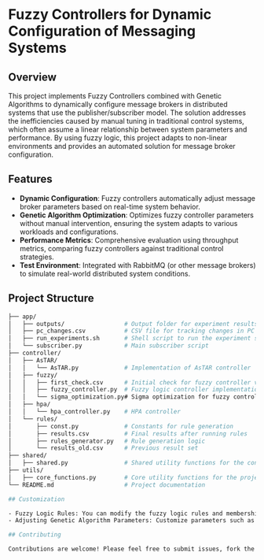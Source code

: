 # Fuzzy Controllers for Dynamic Configuration of Messaging Systems

## Overview

This project implements Fuzzy Controllers combined with Genetic Algorithms to dynamically configure message brokers in distributed systems that use the publisher/subscriber model. The solution addresses the inefficiencies caused by manual tuning in traditional control systems, which often assume a linear relationship between system parameters and performance. By using fuzzy logic, this project adapts to non-linear environments and provides an automated solution for message broker configuration.

## Features

- **Dynamic Configuration**: Fuzzy controllers automatically adjust message broker parameters based on real-time system behavior.
- **Genetic Algorithm Optimization**: Optimizes fuzzy controller parameters without manual intervention, ensuring the system adapts to various workloads and configurations.
- **Performance Metrics**: Comprehensive evaluation using throughput metrics, comparing fuzzy controllers against traditional control strategies.
- **Test Environment**: Integrated with RabbitMQ (or other message brokers) to simulate real-world distributed system conditions.

## Project Structure

```bash
├── app/
│   ├── outputs/                 # Output folder for experiment results
│   ├── pc_changes.csv           # CSV file for tracking changes in PC (prefetch count)
│   ├── run_experiments.sh       # Shell script to run the experiment suite
│   └── subscriber.py            # Main subscriber script
├── controller/
│   ├── AsTAR/
│   │   └── AsTAR.py             # Implementation of AsTAR controller
│   ├── fuzzy/
│   │   ├── first_check.csv      # Initial check for fuzzy controller validation
│   │   ├── fuzzy_controller.py  # Fuzzy logic controller implementation
│   │   └── sigma_optimization.py# Sigma optimization for fuzzy controller
│   ├── hpa/
│   │   └── hpa_controller.py    # HPA controller
│   └── rules/
│       ├── const.py             # Constants for rule generation
│       ├── results.csv          # Final results after running rules
│       ├── rules_generator.py   # Rule generation logic
│       └── results_old.csv      # Previous result set
├── shared/
│   ├── shared.py                # Shared utility functions for the controllers
├── utils/
│   ├── core_functions.py        # Core utility functions for the project
└── README.md                    # Project documentation

## Customization

- Fuzzy Logic Rules: You can modify the fuzzy logic rules and membership functions in controller/fuzzy/fuzzy_controller.py to fit different system requirements.
- Adjusting Genetic Algorithm Parameters: Customize parameters such as population size, mutation rate, and generations in controller/fuzzy/sigma_optimization.py to control the optimization process.

## Contributing

Contributions are welcome! Please feel free to submit issues, fork the repository, and open pull requests.
